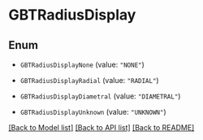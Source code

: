 # GBTRadiusDisplay

## Enum


* `GBTRadiusDisplayNone` (value: `"NONE"`)

* `GBTRadiusDisplayRadial` (value: `"RADIAL"`)

* `GBTRadiusDisplayDiametral` (value: `"DIAMETRAL"`)

* `GBTRadiusDisplayUnknown` (value: `"UNKNOWN"`)


[[Back to Model list]](../README.md#documentation-for-models) [[Back to API list]](../README.md#documentation-for-api-endpoints) [[Back to README]](../README.md)


